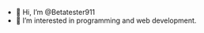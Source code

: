 - 👋 Hi, I’m @Betatester911
- 👀 I’m interested in programming and web development.

<!---
Betatester911/Betatester911 is a ✨ special ✨ repository because its `README.md` (this file) appears on your GitHub profile.
You can click the Preview link to take a look at your changes.
--->
